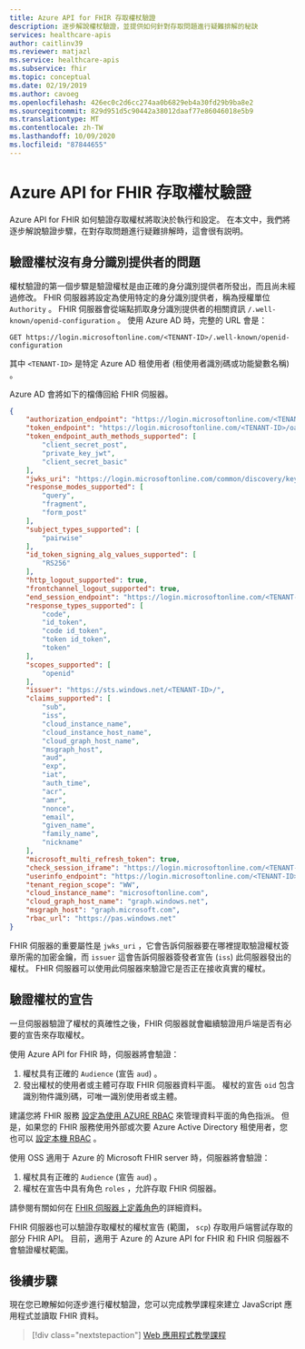 ```yaml
---
title: Azure API for FHIR 存取權杖驗證
description: 逐步解說權杖驗證，並提供如何針對存取問題進行疑難排解的秘訣
services: healthcare-apis
author: caitlinv39
ms.reviewer: matjazl
ms.service: healthcare-apis
ms.subservice: fhir
ms.topic: conceptual
ms.date: 02/19/2019
ms.author: cavoeg
ms.openlocfilehash: 426ec0c2d6cc274aa0b6829eb4a30fd29b9ba8e2
ms.sourcegitcommit: 829d951d5c90442a38012daaf77e86046018e5b9
ms.translationtype: MT
ms.contentlocale: zh-TW
ms.lasthandoff: 10/09/2020
ms.locfileid: "87844655"
---
```

# <a name="azure-api-for-fhir-access-token-validation"></a>Azure API for FHIR 存取權杖驗證

Azure API for FHIR 如何驗證存取權杖將取決於執行和設定。 在本文中，我們將逐步解說驗證步驟，在對存取問題進行疑難排解時，這會很有説明。

## <a name="validate-token-has-no-issues-with-identity-provider"></a>驗證權杖沒有身分識別提供者的問題

權杖驗證的第一個步驟是驗證權杖是由正確的身分識別提供者所發出，而且尚未經過修改。 FHIR 伺服器將設定為使用特定的身分識別提供者，稱為授權單位 `Authority` 。 FHIR 伺服器會從端點抓取身分識別提供者的相關資訊 `/.well-known/openid-configuration` 。 使用 Azure AD 時，完整的 URL 會是：

```
GET https://login.microsoftonline.com/<TENANT-ID>/.well-known/openid-configuration
```

其中 `<TENANT-ID>` 是特定 Azure AD 租使用者 (租使用者識別碼或功能變數名稱) 。

Azure AD 會將如下的檔傳回給 FHIR 伺服器。

```json
{
    "authorization_endpoint": "https://login.microsoftonline.com/<TENANT-ID>/oauth2/authorize",
    "token_endpoint": "https://login.microsoftonline.com/<TENANT-ID>/oauth2/token",
    "token_endpoint_auth_methods_supported": [
        "client_secret_post",
        "private_key_jwt",
        "client_secret_basic"
    ],
    "jwks_uri": "https://login.microsoftonline.com/common/discovery/keys",
    "response_modes_supported": [
        "query",
        "fragment",
        "form_post"
    ],
    "subject_types_supported": [
        "pairwise"
    ],
    "id_token_signing_alg_values_supported": [
        "RS256"
    ],
    "http_logout_supported": true,
    "frontchannel_logout_supported": true,
    "end_session_endpoint": "https://login.microsoftonline.com/<TENANT-ID>/oauth2/logout",
    "response_types_supported": [
        "code",
        "id_token",
        "code id_token",
        "token id_token",
        "token"
    ],
    "scopes_supported": [
        "openid"
    ],
    "issuer": "https://sts.windows.net/<TENANT-ID>/",
    "claims_supported": [
        "sub",
        "iss",
        "cloud_instance_name",
        "cloud_instance_host_name",
        "cloud_graph_host_name",
        "msgraph_host",
        "aud",
        "exp",
        "iat",
        "auth_time",
        "acr",
        "amr",
        "nonce",
        "email",
        "given_name",
        "family_name",
        "nickname"
    ],
    "microsoft_multi_refresh_token": true,
    "check_session_iframe": "https://login.microsoftonline.com/<TENANT-ID>/oauth2/checksession",
    "userinfo_endpoint": "https://login.microsoftonline.com/<TENANT-ID>/openid/userinfo",
    "tenant_region_scope": "WW",
    "cloud_instance_name": "microsoftonline.com",
    "cloud_graph_host_name": "graph.windows.net",
    "msgraph_host": "graph.microsoft.com",
    "rbac_url": "https://pas.windows.net"
}
``` 
FHIR 伺服器的重要屬性是 `jwks_uri` ，它會告訴伺服器要在哪裡提取驗證權杖簽章所需的加密金鑰，而 `issuer` 這會告訴伺服器簽發者宣告 (`iss`) 此伺服器發出的權杖。 FHIR 伺服器可以使用此伺服器來驗證它是否正在接收真實的權杖。

## <a name="validate-claims-of-the-token"></a>驗證權杖的宣告

一旦伺服器驗證了權杖的真確性之後，FHIR 伺服器就會繼續驗證用戶端是否有必要的宣告來存取權杖。

使用 Azure API for FHIR 時，伺服器將會驗證：

1. 權杖具有正確的 `Audience` (宣告 `aud`) 。
1. 發出權杖的使用者或主體可存取 FHIR 伺服器資料平面。 權杖的宣告 `oid` 包含識別物件識別碼，可唯一識別使用者或主體。

建議您將 FHIR 服務 [設定為使用 AZURE RBAC](configure-azure-rbac.md) 來管理資料平面的角色指派。 但是，如果您的 FHIR 服務使用外部或次要 Azure Active Directory 租使用者，您也可以 [設定本機 RBAC](configure-local-rbac.md) 。 

使用 OSS 適用于 Azure 的 Microsoft FHIR server 時，伺服器將會驗證：

1. 權杖具有正確的 `Audience` (宣告 `aud`) 。
1. 權杖在宣告中具有角色 `roles` ，允許存取 FHIR 伺服器。

請參閱有關如何在 [FHIR 伺服器上定義角色](https://github.com/microsoft/fhir-server/blob/master/docs/Roles.md)的詳細資料。

FHIR 伺服器也可以驗證存取權杖的權杖宣告 (範圍， `scp`) 存取用戶端嘗試存取的部分 FHIR API。 目前，適用于 Azure 的 Azure API for FHIR 和 FHIR 伺服器不會驗證權杖範圍。

## <a name="next-steps"></a>後續步驟
現在您已瞭解如何逐步進行權杖驗證，您可以完成教學課程來建立 JavaScript 應用程式並讀取 FHIR 資料。

>[!div class="nextstepaction"]
>[Web 應用程式教學課程](tutorial-web-app-fhir-server.md)